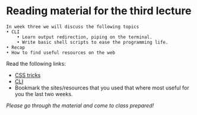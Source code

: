 # Reading material for the third lecture

```
In week three we will discuss the following topics
• CLI
    • Learn output redirection, piping on the terminal.
    • Write basic shell scripts to ease the programming life.
• Recap
• How to find useful resources on the web
```

Read the following links:

- [CSS tricks ](https://css-tricks.com/inheriting-box-sizing-probably-slightly-better-best-practice/)
- [CLI](https://github.com/FooCoding/CommandLine/blob/master/Week2/Lecture.md/)
- Bookmark the sites/resources that you used that where most useful for you the last two weeks.

_Please go through the material and come to class prepared!_
